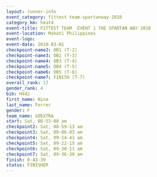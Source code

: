 ```yaml
---
layout: runner-info 
event_category: fittest-team-spartanway-2018 
category_km: heat4 
event-title: FITTEST TEAM  EVENT 1 THE SPARTAN WAY 2018 
event-location: Makati Philippines 
event-logo: 
event-date: 2018-03-01 
checkpoint-name2: OB1 (T-2) 
checkpoint-name3: OB2 (T-3) 
checkpoint-name4: OB3 (T-4) 
checkpoint-name5: OB4 (T-5) 
checkpoint-name6: OB5 (T-6) 
checkpoint-name7: FINISH (T-7) 
overall_rank: 17
gender_rank: 4
bib: H442
first_name: Nina
last_name: Ferrer
gender: F
team_name: SOEXTRA
start: Sat, 08-53-00 am
checkpoint2: Sat, 08-59-13 am
checkpoint3: Sat, 09-06-03 am
checkpoint4: Sat, 09-14-41 am
checkpoint5: Sat, 09-22-15 am
checkpoint6: Sat, 09-30-11 am
checkpoint7: Sat, 09-36-39 am
finish: 0-43-39
status: FINISHER
---
```

